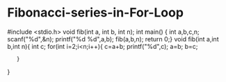 # Fibonacci-series-in-For-Loop
#include <stdio.h>
void fib(int a, int b, int n);
int main() {
   int a,b,c,n;
   scanf("%d",&n);
   printf("%d %d",a,b);
   fib(a,b,n);
   return 0;}
   void fib(int a,int b,int n){
       int c;
       for(int i=2;i<n;i++){
           c=a+b;
           printf("%d",c);
           a=b;
           b=c;
           
       }
   }
